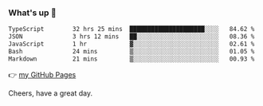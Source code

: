 ### What's up 👋

<!--START_SECTION:waka-->

```txt
TypeScript        32 hrs 25 mins  █████████████████████░░░░   84.62 %
JSON              3 hrs 12 mins   ██░░░░░░░░░░░░░░░░░░░░░░░   08.36 %
JavaScript        1 hr            ▓░░░░░░░░░░░░░░░░░░░░░░░░   02.61 %
Bash              24 mins         ▒░░░░░░░░░░░░░░░░░░░░░░░░   01.05 %
Markdown          21 mins         ▒░░░░░░░░░░░░░░░░░░░░░░░░   00.93 %
```

<!--END_SECTION:waka-->

👉 [my GitHub Pages](https://ykzhukian.github.io)

Cheers, have a great day.

